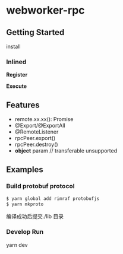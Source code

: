 # webworker-rpc


## Getting Started
install

### Inlined
**Register**

**Execute**

## Features
* remote.xx.xx(): Promise
* @Export/@ExportAll
* @RemoteListener
* rpcPeer.export()
* rpcPeer.destroy()
* **object** param // transferable unsupported

## Examples

### Build protobuf protocol
```bash
$ yarn global add rimraf protobufjs
$ yarn mkproto
```
编译成功后提交./lib 目录


### Develop Run
yarn dev